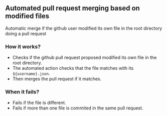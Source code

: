 ## Automated pull request merging based on modified files
Automatic merge if the github user modified its own file in the root directory doing a pull request

### How it works?
- Checks if the github pull request proposed modified its own file in the root directory.
- The automated action checks that the file matches with its `${username}.json`.
- Then merges the pull request if it matches.

### When it fails?
- Fails if the file is different.
- Fails if more than one file is commited in the same pull request.
